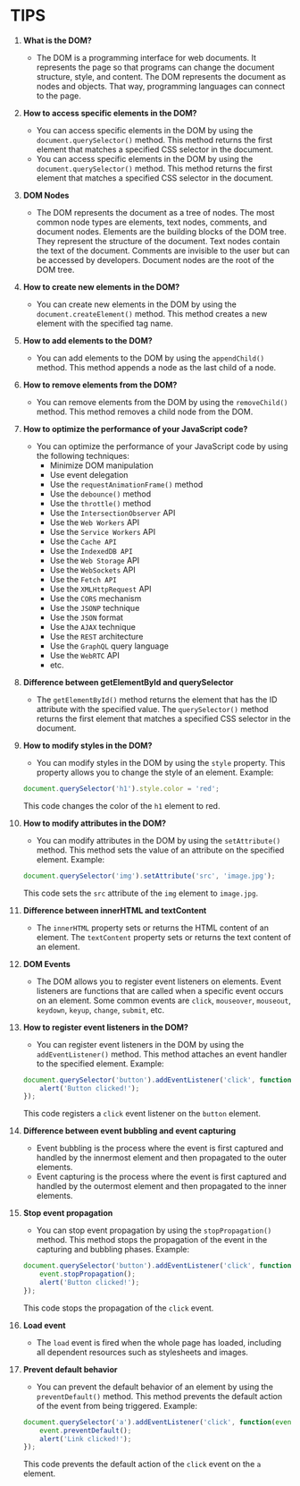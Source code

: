 # TIPS

1. **What is the DOM?** 
    - The DOM is a programming interface for web documents. It represents the page so that programs can change the document structure, style, and content. The DOM represents the document as nodes and objects. That way, programming languages can connect to the page.

2. **How to access specific elements in the DOM?**
    - You can access specific elements in the DOM by using the `document.querySelector()` method. This method returns the first element that matches a specified CSS selector in the document.
    - You can access specific elements in the DOM by using the `document.querySelector()` method. This method returns the first element that matches a specified CSS selector in the document.

3. **DOM Nodes**
    - The DOM represents the document as a tree of nodes. The most common node types are elements, text nodes, comments, and document nodes. Elements are the building blocks of the DOM tree. They represent the structure of the document. Text nodes contain the text of the document. Comments are invisible to the user but can be accessed by developers. Document nodes are the root of the DOM tree.

4. **How to create new elements in the DOM?**
    - You can create new elements in the DOM by using the `document.createElement()` method. This method creates a new element with the specified tag name.

5. **How to add elements to the DOM?**
    - You can add elements to the DOM by using the `appendChild()` method. This method appends a node as the last child of a node.

6. **How to remove elements from the DOM?**
    - You can remove elements from the DOM by using the `removeChild()` method. This method removes a child node from the DOM.

7. **How to optimize the performance of your JavaScript code?**
    - You can optimize the performance of your JavaScript code by using the following techniques:
        - Minimize DOM manipulation
        - Use event delegation
        - Use the `requestAnimationFrame()` method
        - Use the `debounce()` method
        - Use the `throttle()` method
        - Use the `IntersectionObserver` API
        - Use the `Web Workers` API
        - Use the `Service Workers` API
        - Use the `Cache API`
        - Use the `IndexedDB API`
        - Use the `Web Storage` API
        - Use the `WebSockets` API
        - Use the `Fetch API`
        - Use the `XMLHttpRequest` API
        - Use the `CORS` mechanism
        - Use the `JSONP` technique
        - Use the `JSON` format
        - Use the `AJAX` technique
        - Use the `REST` architecture
        - Use the `GraphQL` query language
        - Use the `WebRTC` API 
        - etc.

8. **Difference between getElementById and querySelector**
    - The `getElementById()` method returns the element that has the ID attribute with the specified value. The `querySelector()` method returns the first element that matches a specified CSS selector in the document.

9. **How to modify styles in the DOM?**
    - You can modify styles in the DOM by using the `style` property. This property allows you to change the style of an element.
    Example:
    ```javascript
    document.querySelector('h1').style.color = 'red';
    ```
    This code changes the color of the `h1` element to red.

10. **How to modify attributes in the DOM?**
    - You can modify attributes in the DOM by using the `setAttribute()` method. This method sets the value of an attribute on the specified element.
    Example:
    ```javascript
    document.querySelector('img').setAttribute('src', 'image.jpg');
    ```
    This code sets the `src` attribute of the `img` element to `image.jpg`.

11. **Difference between innerHTML and textContent**
    - The `innerHTML` property sets or returns the HTML content of an element. The `textContent` property sets or returns the text content of an element.

12. **DOM Events** 
    - The DOM allows you to register event listeners on elements. Event listeners are functions that are called when a specific event occurs on an element. Some common events are `click`, `mouseover`, `mouseout`, `keydown`, `keyup`, `change`, `submit`, etc.

13. **How to register event listeners in the DOM?**
    - You can register event listeners in the DOM by using the `addEventListener()` method. This method attaches an event handler to the specified element.
    Example:
    ```javascript
    document.querySelector('button').addEventListener('click', function() {
        alert('Button clicked!');
    });
    ```
    This code registers a `click` event listener on the `button` element.

14. **Difference between event bubbling and event capturing**
    - Event bubbling is the process where the event is first captured and handled by the innermost element and then propagated to the outer elements. 
    - Event capturing is the process where the event is first captured and handled by the outermost element and then propagated to the inner elements.

15. **Stop event propagation**
    - You can stop event propagation by using the `stopPropagation()` method. This method stops the propagation of the event in the capturing and bubbling phases.
    Example:
    ```javascript
    document.querySelector('button').addEventListener('click', function(event) {
        event.stopPropagation();
        alert('Button clicked!');
    });
    ```
    This code stops the propagation of the `click` event.

16. **Load event**
    - The `load` event is fired when the whole page has loaded, including all dependent resources such as stylesheets and images.

17. **Prevent default behavior**
    - You can prevent the default behavior of an element by using the `preventDefault()` method. This method prevents the default action of the event from being triggered.
    Example:
    ```javascript
    document.querySelector('a').addEventListener('click', function(event) {
        event.preventDefault();
        alert('Link clicked!');
    });
    ```
    This code prevents the default action of the `click` event on the `a` element.

